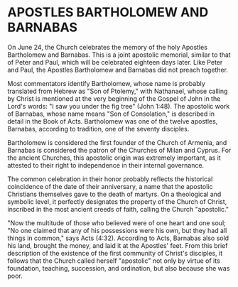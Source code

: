 # APOSTLES BARTHOLOMEW AND BARNABAS

On June 24, the Church celebrates the memory of the holy Apostles Bartholomew and Barnabas. This is a joint apostolic memorial, similar to that of Peter and Paul, which will be celebrated eighteen days later. Like Peter and Paul, the Apostles Bartholomew and Barnabas did not preach together.

Most commentators identify Bartholomew, whose name is probably translated from Hebrew as "Son of Ptolemy," with Nathanael, whose calling by Christ is mentioned at the very beginning of the Gospel of John in the Lord's words: "I saw you under the fig tree" (John 1:48). The apostolic work of Barnabas, whose name means "Son of Consolation," is described in detail in the Book of Acts. Bartholomew was one of the twelve apostles, Barnabas, according to tradition, one of the seventy disciples.

Bartholomew is considered the first founder of the Church of Armenia, and Barnabas is considered the patron of the Churches of Milan and Cyprus. For the ancient Churches, this apostolic origin was extremely important, as it attested to their right to independence in their internal governance.

The common celebration in their honor probably reflects the historical coincidence of the date of their anniversary, a name that the apostolic Christians themselves gave to the death of martyrs. On a theological and symbolic level, it perfectly designates the property of the Church of Christ, inscribed in the most ancient creeds of faith, calling the Church "apostolic."

"Now the multitude of those who believed were of one heart and one soul; "No one claimed that any of his possessions were his own, but they had all things in common," says Acts (4:32). According to Acts, Barnabas also sold his land, brought the money, and laid it at the Apostles' feet. From this brief description of the existence of the first community of Christ's disciples, it follows that the Church called herself "apostolic" not only by virtue of its foundation, teaching, succession, and ordination, but also because she was poor.
